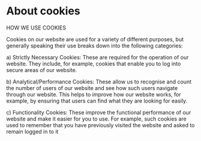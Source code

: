 About cookies
==============================================

HOW WE USE COOKIES

Cookies on our website are used for a variety of different purposes, but generally speaking their use breaks down into the following categories:

a)    Strictly Necessary Cookies: These are required for the operation of our website. They include, for example, cookies that enable you to log into secure areas of our website.

b)    Analytical/Performance Cookies: These allow us to recognise and count the number of users of our website and see how such users navigate through our website. This helps to improve how our website works, for example, by ensuring that users can find what they are looking for easily.

c)    Functionality Cookies: These improve the functional performance of our website and make it easier for you to use. For example, such cookies are used to remember that you have previously visited the website and asked to remain logged in to it